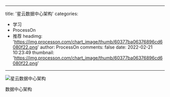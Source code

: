 
---
title: '星云数据中心架构'
categories: 
 - 学习
 - ProcessOn
 - 推荐
headimg: 'https://img.processon.com/chart_image/thumb/60377ba06376896cd6080f22.png'
author: ProcessOn
comments: false
date: 2022-02-21 10:23:49
thumbnail: 'https://img.processon.com/chart_image/thumb/60377ba06376896cd6080f22.png'
---

<div>   
<img class="thumb" alt="星云数据中心架构" src="https://img.processon.com/chart_image/thumb/60377ba06376896cd6080f22.png" referrerpolicy="no-referrer">
<p>数据中心架构</p>  
</div>
            